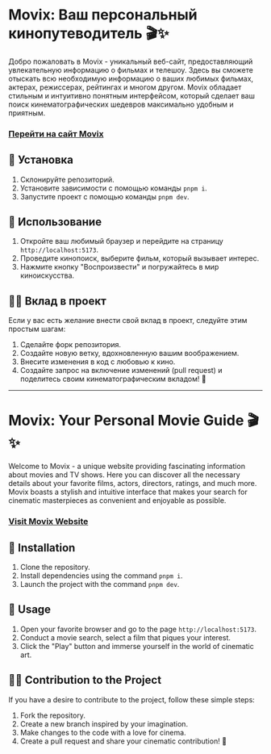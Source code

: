 # Movix: Ваш персональный кинопутеводитель 🎬✨

Добро пожаловать в Movix - уникальный веб-сайт, предоставляющий увлекательную информацию о фильмах и телешоу. Здесь вы сможете отыскать всю необходимую информацию о ваших любимых фильмах, актерах, режиссерах, рейтингах и многом другом. Movix обладает стильным и интуитивно понятным интерфейсом, который сделает ваш поиск кинематографических шедевров максимально удобным и приятным.

### [Перейти на сайт Movix](https://movix911.vercel.app)

## 🚀 Установка

1. Склонируйте репозиторий.
2. Установите зависимости с помощью команды `pnpm i`.
3. Запустите проект с помощью команды `pnpm dev`.

## 🎥 Использование

1. Откройте ваш любимый браузер и перейдите на страницу `http://localhost:5173`.
2. Проведите кинопоиск, выберите фильм, который вызывает интерес.
3. Нажмите кнопку "Воспроизвести" и погружайтесь в мир киноискусства.

## 👩‍💻 Вклад в проект

Если у вас есть желание внести свой вклад в проект, следуйте этим простым шагам:

1. Сделайте форк репозитория.
2. Создайте новую ветку, вдохновленную вашим воображением.
3. Внесите изменения в код с любовью к кино.
4. Создайте запрос на включение изменений (pull request) и поделитесь своим кинематографическим вкладом! 🌟

---

# Movix: Your Personal Movie Guide 🎬✨

Welcome to Movix - a unique website providing fascinating information about movies and TV shows. Here you can discover all the necessary details about your favorite films, actors, directors, ratings, and much more. Movix boasts a stylish and intuitive interface that makes your search for cinematic masterpieces as convenient and enjoyable as possible.

### [Visit Movix Website](https://movix911.vercel.app)

## 🚀 Installation

1. Clone the repository.
2. Install dependencies using the command `pnpm i`.
3. Launch the project with the command `pnpm dev`.

## 🎥 Usage

1. Open your favorite browser and go to the page `http://localhost:5173`.
2. Conduct a movie search, select a film that piques your interest.
3. Click the "Play" button and immerse yourself in the world of cinematic art.

## 👩‍💻 Contribution to the Project

If you have a desire to contribute to the project, follow these simple steps:

1. Fork the repository.
2. Create a new branch inspired by your imagination.
3. Make changes to the code with a love for cinema.
4. Create a pull request and share your cinematic contribution! 🌟